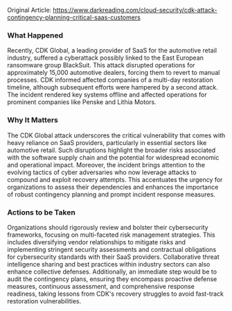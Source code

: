 Original Article: https://www.darkreading.com/cloud-security/cdk-attack-contingency-planning-critical-saas-customers

### What Happened
Recently, CDK Global, a leading provider of SaaS for the automotive retail industry, suffered a cyberattack possibly linked to the East European ransomware group BlackSuit. This attack disrupted operations for approximately 15,000 automotive dealers, forcing them to revert to manual processes. CDK informed affected companies of a multi-day restoration timeline, although subsequent efforts were hampered by a second attack. The incident rendered key systems offline and affected operations for prominent companies like Penske and Lithia Motors.

### Why It Matters
The CDK Global attack underscores the critical vulnerability that comes with heavy reliance on SaaS providers, particularly in essential sectors like automotive retail. Such disruptions highlight the broader risks associated with the software supply chain and the potential for widespread economic and operational impact. Moreover, the incident brings attention to the evolving tactics of cyber adversaries who now leverage attacks to compound and exploit recovery attempts. This accentuates the urgency for organizations to assess their dependencies and enhances the importance of robust contingency planning and prompt incident response measures.

### Actions to be Taken
Organizations should rigorously review and bolster their cybersecurity frameworks, focusing on multi-faceted risk management strategies. This includes diversifying vendor relationships to mitigate risks and implementing stringent security assessments and contractual obligations for cybersecurity standards with their SaaS providers. Collaborative threat intelligence sharing and best practices within industry sectors can also enhance collective defenses. Additionally, an immediate step would be to audit the contingency plans, ensuring they encompass proactive defense measures, continuous assessment, and comprehensive response readiness, taking lessons from CDK's recovery struggles to avoid fast-track restoration vulnerabilities.